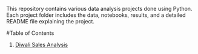 This repository contains various data analysis projects done using Python. Each project folder includes the data, notebooks, results, and a detailed README file explaining the project.

#Table of Contents

1. [Diwali Sales Analysis](project1-diwali-sales-analysis) 
